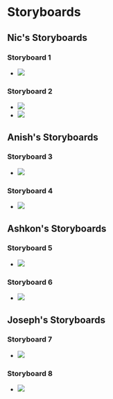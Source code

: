 # Storyboards
## Nic's Storyboards
### Storyboard 1
* ![](/storyboardpics/nic1.jpg)
### Storyboard 2
* ![](/storyboardpics/nic2-1.jpg)
* ![](/storyboardpics/nic2-2.jpg)

## Anish's Storyboards
### Storyboard 3
* ![](/storyboardpics/jo1.jpg)
### Storyboard 4
* ![](/storyboardpics/jo2.jpg)

## Ashkon's Storyboards
### Storyboard 5
* ![](/storyboardpics/jo1.jpg)
### Storyboard 6
* ![](/storyboardpics/jo2.jpg)

## Joseph's Storyboards
### Storyboard 7
* ![](/storyboardpics/jo1.jpg)
### Storyboard 8
* ![](/storyboardpics/jo2.jpg)
